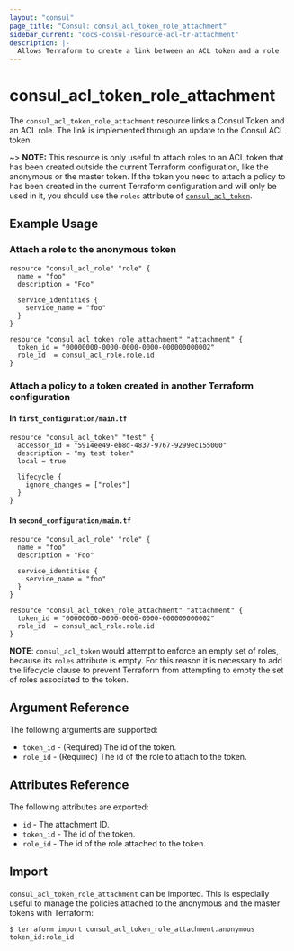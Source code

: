 ```yaml
---
layout: "consul"
page_title: "Consul: consul_acl_token_role_attachment"
sidebar_current: "docs-consul-resource-acl-tr-attachment"
description: |-
  Allows Terraform to create a link between an ACL token and a role
---
```


# consul_acl_token_role_attachment

The `consul_acl_token_role_attachment` resource links a Consul Token and an ACL
role. The link is implemented through an update to the Consul ACL token.

~> **NOTE:** This resource is only useful to attach roles to an ACL token
that has been created outside the current Terraform configuration, like the
anonymous or the master token. If the token you need to attach a policy to has
been created in the current Terraform configuration and will only be used in it,
you should use the `roles` attribute of [`consul_acl_token`](/docs/providers/consul/r/acl_token.html).

## Example Usage

### Attach a role to the anonymous token

```hcl
resource "consul_acl_role" "role" {
  name = "foo"
  description = "Foo"

  service_identities {
    service_name = "foo"
  }
}

resource "consul_acl_token_role_attachment" "attachment" {
  token_id = "00000000-0000-0000-0000-000000000002"
  role_id  = consul_acl_role.role.id
}
```

### Attach a policy to a token created in another Terraform configuration

#### In `first_configuration/main.tf`

```hcl
resource "consul_acl_token" "test" {
  accessor_id = "5914ee49-eb8d-4837-9767-9299ec155000"
  description = "my test token"
  local = true

  lifecycle {
    ignore_changes = ["roles"]
  }
}
```

#### In `second_configuration/main.tf`

```hcl
resource "consul_acl_role" "role" {
  name = "foo"
  description = "Foo"

  service_identities {
    service_name = "foo"
  }
}

resource "consul_acl_token_role_attachment" "attachment" {
  token_id = "00000000-0000-0000-0000-000000000002"
  role_id  = consul_acl_role.role.id
}
```
**NOTE**: `consul_acl_token` would attempt to enforce an empty set of roles,
because its `roles` attribute is empty. For this reason it is necessary to add
the lifecycle clause to prevent Terraform from attempting to empty the set of
roles associated to the token.

## Argument Reference

The following arguments are supported:

* `token_id` - (Required) The id of the token.
* `role_id` - (Required) The id of the role to attach to the token.

## Attributes Reference

The following attributes are exported:

* `id` - The attachment ID.
* `token_id` - The id of the token.
* `role_id` - The id of the role attached to the token.


## Import

`consul_acl_token_role_attachment` can be imported. This is especially useful to manage the
policies attached to the anonymous and the master tokens with Terraform:

```
$ terraform import consul_acl_token_role_attachment.anonymous token_id:role_id
```

